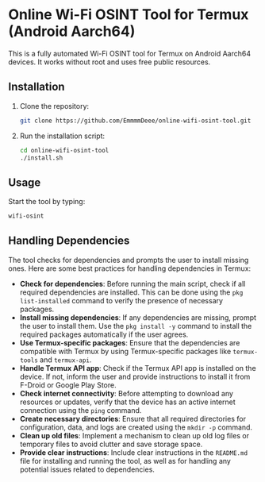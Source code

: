 # Online Wi-Fi OSINT Tool for Termux (Android Aarch64)

This is a fully automated Wi-Fi OSINT tool for Termux on Android Aarch64 devices. It works without root and uses free public resources.

## Installation

1. Clone the repository:
   ```bash
   git clone https://github.com/EmmmmDeee/online-wifi-osint-tool.git
   ```
2. Run the installation script:
   ```bash
   cd online-wifi-osint-tool
   ./install.sh
   ```

## Usage

Start the tool by typing:
```bash
wifi-osint
```

## Handling Dependencies

The tool checks for dependencies and prompts the user to install missing ones. Here are some best practices for handling dependencies in Termux:

* **Check for dependencies**: Before running the main script, check if all required dependencies are installed. This can be done using the `pkg list-installed` command to verify the presence of necessary packages.
* **Install missing dependencies**: If any dependencies are missing, prompt the user to install them. Use the `pkg install -y` command to install the required packages automatically if the user agrees.
* **Use Termux-specific packages**: Ensure that the dependencies are compatible with Termux by using Termux-specific packages like `termux-tools` and `termux-api`.
* **Handle Termux API app**: Check if the Termux API app is installed on the device. If not, inform the user and provide instructions to install it from F-Droid or Google Play Store.
* **Check internet connectivity**: Before attempting to download any resources or updates, verify that the device has an active internet connection using the `ping` command.
* **Create necessary directories**: Ensure that all required directories for configuration, data, and logs are created using the `mkdir -p` command.
* **Clean up old files**: Implement a mechanism to clean up old log files or temporary files to avoid clutter and save storage space.
* **Provide clear instructions**: Include clear instructions in the `README.md` file for installing and running the tool, as well as for handling any potential issues related to dependencies.
